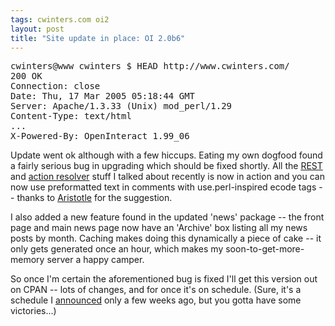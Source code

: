 ```yaml
---
tags: cwinters.com oi2
layout: post
title: "Site update in place: OI 2.0b6"
---
```




<pre class="sourceCode">
cwinters@www cwinters $ HEAD http://www.cwinters.com/
200 OK
Connection: close
Date: Thu, 17 Mar 2005 05:18:44 GMT
Server: Apache/1.3.33 (Unix) mod_perl/1.29
Content-Type: text/html
...
X-Powered-By: OpenInteract 1.99_06
</pre>
 
<p>Update went ok although with a few hiccups. Eating my own dogfood found a fairly serious bug in upgrading which should be fixed shortly. All the <a href="http://www.cwinters.com/news/display/3344">REST</a> and <a href="http://www.cwinters.com/news/display/3342">action resolver</a> stuff I talked about recently is now in action and you can now use preformatted text in comments with use.perl-inspired ecode tags -- thanks to <a href="http://use.perl.org/~aristotle/">Aristotle</a> for the suggestion.</p>

<p>I also added a new feature found in the updated 'news' package -- the front page and main news page now have an 'Archive' box listing all my news posts by month. Caching makes doing this dynamically a piece of cake -- it only gets generated once an hour, which makes my soon-to-get-more-memory server a happy camper.</p>

<p>So once I'm certain the aforementioned bug is fixed I'll get this version out on CPAN -- lots of changes, and for once it's on schedule. (Sure, it's a schedule I <a href="http://sourceforge.net/mailarchive/forum.php?thread_id=6681857&forum_id=3222">announced</a> only a few weeks ago, but you gotta have some victories...)</p>


